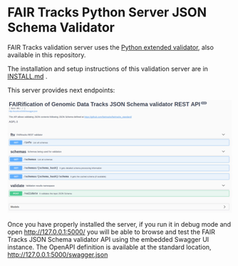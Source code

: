 # FAIR Tracks Python Server JSON Schema Validator

FAIR Tracks validation server uses the [Python extended validator](../python), also available in this repository.

The installation and setup instructions of this validation server are in [INSTALL.md](INSTALL.md) .

This server provides next endpoints:

![API snapshot](api-snapshot.png "JSON Schema Validator API snapshot")

Once you have properly installed the server, if you run it in debug mode and open http://127.0.0.1:5000/ you will be able to browse and test the FAIR Tracks JSON Schema validator API using the embedded Swagger UI instance. The OpenAPI definition is available at the standard location, http://127.0.0.1:5000/swagger.json
